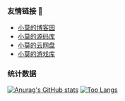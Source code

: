 ### 友情链接 👋

- [小莫的博客园](https://www.aoe.top)  
- [小莫的源码库](https://git.aoe.top)  
- [小莫的云网盘](https://pan.aoe.top)  
- [小莫的游戏库](https://game.aoe.top)

### 统计数据

[![Anurag's GitHub stats](https://github-readme-stats.vercel.app/api?username=3DMXM&locale=cn&theme=tokyonight&hide_border=true&include_all_commits=true)](https://github.com/3DMXM) [![Top Langs](https://github-readme-stats.vercel.app/api/top-langs/?username=anuraghazra&locale=cn&theme=tokyonight&hide_border=true&include_all_commits=true)](https://github.com/3DMXM)
